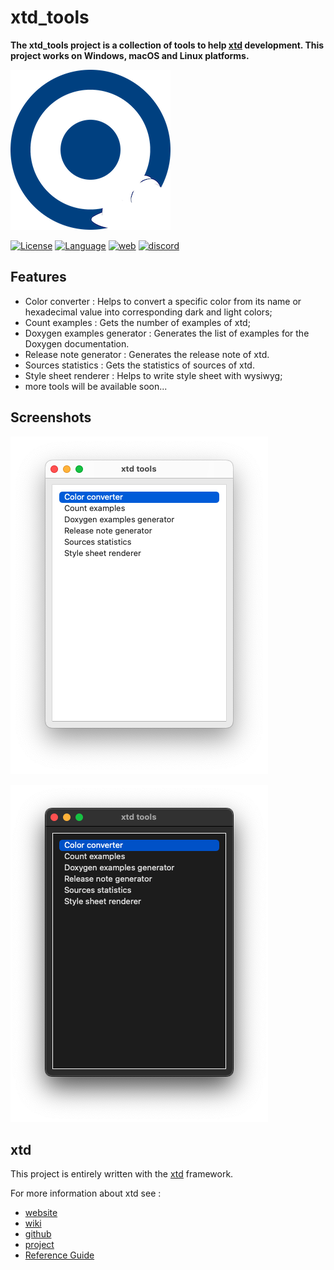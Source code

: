 # xtd_tools

**The xtd_tools project is a collection of tools to help [xtd](https://gammasoft71.github.io/xtd/) development. This project works on Windows, macOS and Linux platforms.**

[![logo](https://github.com/gammasoft71/xtd_tools/blob/main/docs/pictures/logo.png)](https://gammasoft71.wixsite.com/xtdpro)

[![License](https://img.shields.io/github/license/gammasoft71/xtd)](https://github.com/gammasoft71/xtd_tools/blob/master/docs/license.md) [![Language](https://img.shields.io/badge/language-C++17/20-004080.svg)](https://github.com/gammasoft71/xtd/blob/master/docs/portability.md#c++17) [![web](https://img.shields.io/badge/website-xtd-004080.svg)](https://gammasoft71.github.io/xtd/) [![discord](https://img.shields.io/badge/discord-gammasoft-7289DA.svg)](https://discordapp.com/users/gammasoft#9288)
 
## Features

* Color converter : Helps to convert a specific color from its name or hexadecimal value into corresponding dark and light colors;
* Count examples : Gets the number of examples of xtd;
* Doxygen examples generator : Generates the list of examples for the Doxygen documentation.
* Release note generator : Generates the release note of xtd.
* Sources statistics : Gets the statistics of sources of xtd.
* Style sheet renderer : Helps to write style sheet with wysiwyg;
* more tools will be available soon...

## Screenshots

![screenshot](https://github.com/gammasoft71/xtd_tools/blob/main/docs/pictures/xtd_tools_m.png)

![screenshot](https://github.com/gammasoft71/xtd_tools/blob/main/docs/pictures/xtd_tools_md.png)

## xtd

This project is entirely written with the [xtd](https://gammasoft71.github.io/xtd/) framework.

For more information about xtd see :
* [website](https://gammasoft71.github.io/xtd/)
* [wiki](https://github.com/gammasoft71/xtd/blob/master/docs/home.md)
* [github](https://github.com/gammasoft71/xtd) 
* [project](https://sourceforge.net/projects/xtdpro/) 
* [Reference Guide](https://gammasoft71.github.io/xtd/reference_guides/latest/index.html)
